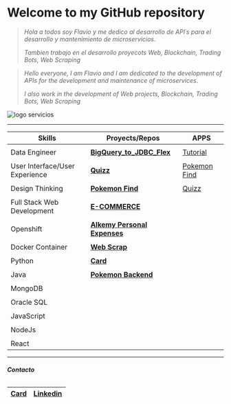 Welcome to my GitHub repository
================================

>*Hola a todos soy Flavio y me dedico al desarrollo de API´s para el desarrollo y mantenimiento de microservicios*.
>
>*Tambien trabajo en el desarrollo proyecots Web, Blockchain, Trading Bots, Web Scraping*

> *Hello everyone, I am Flavio and I am dedicated to the development of APIs for the development and maintenance of microservices*.
>
> *I also work in the development of Web projects, Blockchain, Trading Bots, Web Scraping*

![logo servicios](https://www.ilimit.com/wp-content/uploads/2021/07/bizdevops_devops.jpg)


____________________________________________________________________________________________________________________________________________

| __Skills__                      |  __Proyects/Repos__              |                                       APPS                          |
| --------------------------------|  --------------------------------|                                      -------------------------------- |
| |
| Data Engineer                   | [__BigQuery_to_JDBC_Flex__](https://github.com/Flavio3312/BigQuery_to_JDBC_Flex) | [Tutorial](https://medium.com/@feperez3312/bigquery-to-jdbc-flex-template-seamless-data-transfer-with-google-cloud-853dd45928c0) |
| |                                  
| User Interface/User Experience  | [__Quizz__](https://github.com/Flavio3312/quizz)                    | [Pokemon Find](https://dreamy-mcclintock-212513.netlify.app/) |
| |
| Design Thinking                 | [__Pokemon Find__](https://github.com/Flavio3312/pokemons-find)     | [Quizz](https://flavioquizz.netlify.app/)|
| |
| Full Stack Web Development      | [__E-COMMERCE__](https://github.com/Flavio3312/poloTicEcommerce)    |
| |               
| Openshift                       | [__Alkemy Personal Expenses__](https://github.com/Flavio3312/Alkemy)|
| |
| Docker Container                | [__Web Scrap__](https://github.com/Flavio3312/WebScrap)             |
| |
| Python                          | [__Card__](https://github.com/Flavio3312/Card)                      |
| |
| Java                            | [__Pokemon Backend__](https://github.com/Flavio3312/pokemon-backend)|
| |
| MongoDB                         |
| |
| Oracle SQL                      |
| |
| JavaScript                      |
| |
| NodeJs                          |
| |
| React                           |



*********************************************************************************************************************************************************************************
###### __Contacto__

| [Card](https://flavio3312.github.io/Card/) |[Linkedin](https://www.linkedin.com/in/flavio-perez-aa086491)|
|------|--------|

